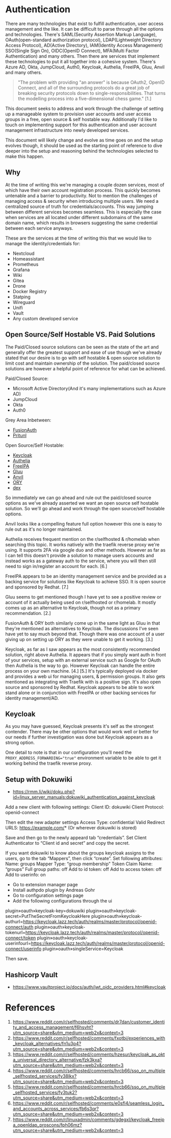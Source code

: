 # Authentication

There are many technologies that exist to fulfill authentication, user access management and the like. It can be difficult to parse through all the options and technologies. There's SAML(Security Assertion Markup Language), OAuth(open-standard authorization protocol), LDAP(Lightweight Directory Access Protocol), AD(Active Directory), IAM(Identity Access Management) SSO(Single Sign On), OIDC(OpenID Connect), MFA(Multi Factor Authentication) and many others. Then there are services that implement these technologies to put it all together into a cohesive system. There's Azure AD, Okta, JumpCloud, Auth0, Keycloak, Authelia, FreeIPA, Gluu, Anvil and many others.

> "The problem with providing "an answer" is because OAuth2, OpenID Connect, and all of the surrounding protocols do a great job of breaking security protocols down to single-responsibilities. That turns the modelling process into a five-dimensional chess game." [1.]

This document seeks to address and work through the challenge of setting up a manageable system to provision user accounts and user access groups in a free, open source & self hostable way. Additionally I'd like to touch on implementing support for this authentication and user account management infrastructure into newly developed services.

This document will likely change and evolve as time goes on and the setup evolves though, it should be used as the starting point of reference to dive deeper into the setup and reasoning behind the technologies selected to make this happen.

## Why

At the time of writing this we're managing a couple dozen services, most of which have their own account registration process. This quickly becomes untenable and a barrier to productivity. Not to mention the challenges of managing access & security when introducing multiple users. We need a centralized source of truth for credentials/accounts. This way jumping between different services becomes seamless. This is especially the case when services are all located under different subdomains of the same domain name, which results in browsers suggesting the same credential between each service anyways.

These are the services at the time of writing this that we would like to manage the identity/credentials for:
- Nextcloud
- Homeassistant
- Prometheus
- Grafana
- Wiki
- Gitea
- Drone
- Docker Registry
- Statping
- Wireguard
- Unifi
- Vault
- Any custom developed service

## Open Source/Self Hostable VS. Paid Solutions

The Paid/Closed source solutions can be seen as the state of the art and generally offer the greatest support and ease of use though we've already stated that our desire is to go with self hostable & open source solution to limit cost and maintain ownership of the solution. The paid/closed source solutions are however a helpful point of reference for what can be achieved.

Paid/Closed Source:
- Microsoft Active Directory(And it's many implementations such as Azure AD)
- JumpCloud
- Okta
- Auth0

Grey Area Inbetween:
- [FusionAuth](https://fusionauth.io/)
- [Pritunl](https://pritunl.com/)

Open Source/Self Hostable:
- [Keycloak](https://www.keycloak.org/)
- [Authelia](https://github.com/authelia/authelia)
- [FreeIPA](https://www.freeipa.org/page/Main_Page)
- [Gluu](https://www.gluu.org/)
- [Anvil](https://anvil.io/)
- [ORY](https://www.ory.sh/)
- [dex](https://dexidp.io/)

So immediately we can go ahead and rule out the paid/closed source options as we've already asserted we want an open source self hostable solution. So we'll go ahead and work through the open source/self hostable options. 

Anvil looks like a compelling feature full option however this one is easy to rule out as it's no longer maintained.

Authelia receives frequent mention on the r/selfhosted & r/homelab when searching this topic. It works natively with the traefik reverse proxy we're using. It supports 2FA via google duo and other methods. However as far as I can tell this doesn't provide a solution to manage users accounts and instead works as a gateway auth to the service, where you will then still need to sign in/register an account for each. [6.]

FreeIPA appears to be an identity management service and be provided as a backing service for solutions like Keycloak to achieve SSO. It is open source and sponsored by Redhat. [7.]

Gluu seems to get mentioned though I have yet to see a positive review or account of it actually being used on r/selfhosted or r/homelab. It mostly comes up as an alternative to Keycloak, though not as a primary recommendation. [2.]

FusionAuth & ORY both similarly come up in the same light as Gluu in that they're mentioned as alternatives to Keycloak. The discussions I've seen have yet to say much beyond that. Though there was one account of a user giving up on setting up ORY as they were unable to get it working. [3.]

Keycloak, as far as I saw appears as the most consistently recommended solution, right above Authelia. It appears that if you simply want auth in front of your services, setup with an external service such as Google for OAuth then Authelia is the way to go. However Keycloak can handle the entire process on your own machine. [4.] [5.] It's typically deployed via docker and provides a web ui for managing users, & permission groups. It also gets mentioned as integrating with Traefik with is a positive sign. It's also open source and sponsored by Redhat. Keycloak appears to be able to work stand alone or in conjunction with FreeIPA or other backing services for identity management/AD.

## Keycloak

As you may have guessed, Keycloak presents it's self as the strongest contender. There may be other options that would work well or better for our needs if further investigation was done but Keycloak appears as a strong option.

One detail to note is that in our configuration you'll need the `PROXY_ADDRESS_FORWARDING="true"` environment variable to be able to get it working behind the traefik reverse proxy.

## Setup with Dokuwiki
- https://rmm.li/wiki/doku.php?id=linux_server_manuals:dokuwiki_authentication_against_keycloak

Add a new client with following settings:
Client ID: dokuwiki
Client Protocol: openid-connect

Then edit the new adapter settings
Access Type: confidential
Valid Redirect URLS: https://example.com/* (Or wherever dokuwiki is stored)

Save and then go to the newly appeard tab “credentials”.
Set Client Authenticator to “Client id and secret” and copy the secret.

If you want dokuwiki to know about the groups keycloak assigns to the users, go to the tab “Mappers”, then click “create”.
Set following attributes:
Name: groups
Mapper Type: “group membership”
Token Claim Name: “groups”
Full group paths: off
Add to id token: off
Add to access token: off
Add to userinfo: on

- Go to extension manager page
- Install authpdo plugin by  Andreas Gohr
- Go to configuration settings page
- Add the following configurations through the ui

plugin»oauth»keycloak-key=dokuwiki
plugin»oauth»keycloak-secret=PutTheSecretFromKeycloakHere
plugin»oauth»keycloak-authurl=https://keycloak.lazz.tech/auth/realms/master/protocol/openid-connect/auth
plugin»oauth»keycloak-tokenurl=https://keycloak.lazz.tech/auth/realms/master/protocol/openid-connect/token
plugin»oauth»keycloak-userinfourl=https://keycloak.lazz.tech/auth/realms/master/protocol/openid-connect/userinfo
plugin»oauth»singleService=Keycloak

Then save.

## Hashicorp Vault
- https://www.vaultproject.io/docs/auth/jwt_oidc_providers.html#keycloak


# References
1. https://www.reddit.com/r/selfhosted/comments/dr7dan/customer_identity_and_access_management/f6hsvht?utm_source=share&utm_medium=web2x&context=3
2. https://www.reddit.com/r/selfhosted/comments/fxotbi/experiences_with_keycloak_alternatives/fn1u3p4?utm_source=share&utm_medium=web2x&context=3
3. https://www.reddit.com/r/selfhosted/comments/hzesur/keycloak_as_okta_universal_directory_alternative/fzk3kxa?utm_source=share&utm_medium=web2x&context=3
4. https://www.reddit.com/r/selfhosted/comments/hrcb66/sso_on_multiple_selfhosted_services/fy38lkx?utm_source=share&utm_medium=web2x&context=3
5. https://www.reddit.com/r/selfhosted/comments/hrcb66/sso_on_multiple_selfhosted_services/fy3tuk2?utm_source=share&utm_medium=web2x&context=3
6. https://www.reddit.com/r/selfhosted/comments/e0sfl4/seamless_login_and_accounts_across_services/fb6s3qr?utm_source=share&utm_medium=web2x&context=3
7. https://www.reddit.com/r/linuxadmin/comments/gdegxl/keycloak_freeipa_openldap_proscons/fph06mz?utm_source=share&utm_medium=web2x&context=3